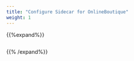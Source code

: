 ```yaml
---
title: "Configure Sidecar for OnlineBoutique"
weight: 1
---
```


{{%expand%}}
```yaml
```
{{% /expand%}}